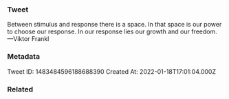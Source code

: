 ### Tweet
Between stimulus and response there is a space. In that space is our power to choose our response. In our response lies our growth and our freedom. —Viktor Frankl

### Metadata
Tweet ID: 1483484596188688390
Created At: 2022-01-18T17:01:04.000Z

### Related


